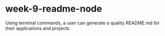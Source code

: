 # week-9-readme-node
Using terminal commands, a user can generate a quality README.md for their applications and projects.
